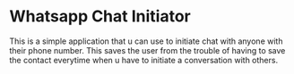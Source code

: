 # Whatsapp Chat Initiator

This is a simple application that u can use to initiate chat with anyone with their phone number. This saves the user from the trouble of having to save the contact everytime when u have to initiate a conversation with others.

